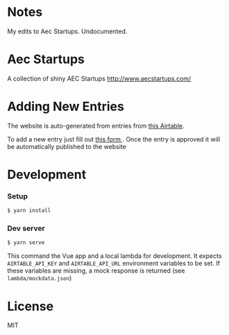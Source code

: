 # Notes

My edits to Aec Startups.  Undocumented.

# Aec Startups

<!-- [![Netlify Status](https://api.netlify.com/api/v1/badges/febae95e-84d3-4b49-a269-d696fe56de36/deploy-status)](https://app.netlify.com/sites/aecstartups/deploys) -->


A collection of shiny AEC Startups
http://www.aecstartups.com/


# Adding New Entries

The website is auto-generated from entries from [this Airtable](https://airtable.com/shrNwsr1a122knj36).

To add a new entry just fill out [this form ](https://airtable.com/shrLpxcEdauXQcecZ).
Once the entry is approved it will be automatically published to the website


# Development

### Setup

```bash
$ yarn install
```

### Dev server

```bash
$ yarn serve
```

This command the Vue app and a local lambda for development. It expects `AIRTABLE_API_KEY` and `AIRTABLE_API_URL` environment variables to be set. If these variables are missing, a mock response is returned (see `lambda/mockdata.json`)


# License
MIT
